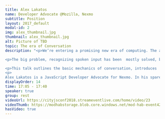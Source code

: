 ```yaml
---
title: Alex Lakatos
name: Developer Advocate @Mozilla, Nexmo
subtitle: Position
layout: 2017_default
modal-id: 2
img: alex_thumbnail.jpg
thumbnail: alex_thumbnail.jpg
alt: Picture of TBD
topic: The era of Conversation
description: "<p>We’re entering a promising new era of computing. The advance of  machine learning and artificial intelligence is reviving interest in conversational interfaces. This creates the potential for conversation as the new mode of interaction with technology.</p>

<p>The big problem, recognizing spoken input has been  mostly solved, but a new challenge has arisen: how to build a user  experience that’s modeled after natural human conversation.</p>

<p>This talk outlines the basic mechanics of conversation, introduces  core principles to design by, and presents you with a practical UI  to start creating conversational experiences that engage,  delight, and truly help your users.</p>
<p>
Alex Lakatos is a JavaScript Developer Advocate for Nexmo. In his spare time he is a Mozilla Tech Speaker and has been a contributor to the Mozilla project for the past six years, based in London. JavaScript developer building on the open web, he has been pushing its boundaries every day. You can check out his github profile or get in touch on twitter. When he’s not programming, he likes to travel the world, so it’s likely you’ll bump into him in an airport lounge.</p>"
displayOrder: 14
time: 17:05 - 17:40
speaker: true
group: rest
videoUrl: https://cityjsconf2018.streameventlive.com/home/video/23
videoThumb: https://modhabstorage.blob.core.windows.net/mod-hab-event42710-2iy35j/thumbnail-235c65facd-81ca-4edf-891e-5bf9e7684008.jpg
hasVideo: true
---
```

